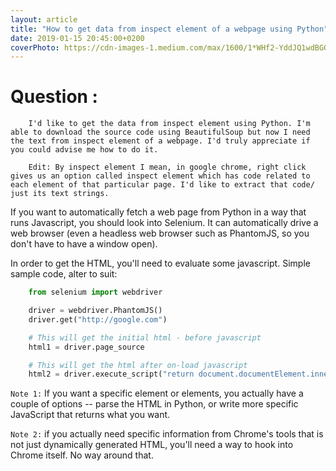 ```yaml
---
layout: article
title: "How to get data from inspect element of a webpage using Python"
date: 2019-01-15 20:45:00+0200
coverPhoto: https://cdn-images-1.medium.com/max/1600/1*WHf2-YddJQ1wdBGOvAo8Gw.gif
---
```


# Question :
~~~~
	I'd like to get the data from inspect element using Python. I'm able to download the source code using BeautifulSoup but now I need the text from inspect element of a webpage. I'd truly appreciate if you could advise me how to do it.

	Edit: By inspect element I mean, in google chrome, right click gives us an option called inspect element which has code related to each element of that particular page. I'd like to extract that code/ just its text strings.
~~~~



If you want to automatically fetch a web page from Python in a way that runs Javascript, you should look into Selenium. It can automatically drive a web browser (even a headless web browser such as PhantomJS, so you don't have to have a window open).

In order to get the HTML, you'll need to evaluate some javascript. Simple sample code, alter to suit:

```python
	from selenium import webdriver

	driver = webdriver.PhantomJS()
	driver.get("http://google.com")

	# This will get the initial html - before javascript
	html1 = driver.page_source

	# This will get the html after on-load javascript
	html2 = driver.execute_script("return document.documentElement.innerHTML;")
```

`Note 1:` If you want a specific element or elements, you actually have a couple of options -- parse the HTML in Python, or write more specific JavaScript that returns what you want.

`Note 2:` if you actually need specific information from Chrome's tools that is not just dynamically generated HTML, you'll need a way to hook into Chrome itself. No way around that.

